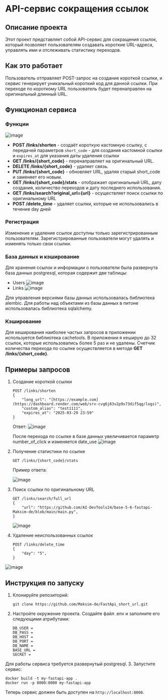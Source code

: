 # API-сервис сокращения ссылок

## Описание проекта

Этот проект представляет собой API-сервис для сокращения ссылок, который позволяет пользователям создавать короткие URL-адреса, управлять ими и отслеживать статистику переходов.

## Как это работает

Пользователь отправляет POST-запрос на создание короткой ссылки, и сервис генерирует уникальный короткий код для данной ссылки. 
При переходе по короткому URL пользователь будет перенаправлен на оригинальный длинный URL. 

## Функционал сервиса

### Функции
![image](https://github.com/user-attachments/assets/7346b1a1-3442-46be-af62-1dcbd5fff7a9)

   - **POST /links/shorten** - создаёт короткую кастомную ссылку, с передачей параметров `short_code` - для создания кастомной ссылки и `expires_at` для указания даты удаления ссылки
   - **GET /links/{short_code}** - перенаправляет на оригинальный URL.
   - **DELETE /links/{short_code}** - удаляет связь.
   - **PUT /links/{short_code}** - обновляет URL, удаляя старый short_code и заменяет его новым.
   - **GET /links/{short_code}/stats** - отображает оригинальный URL, дату создания, количество переходов и дату последнего использования.
   - **GET /links/search?original_url={url}** - осуществляет поиск ссылки по оригинальному URL
   - **POST /delete_time** - удаляет ссылки, которые не использовались в течение day дней

### Регистрация
Изменение и удаление ссылок доступны только зарегистрированным пользователям. Зарегистрированные пользователи могут удалять и изменять только свои ссылки. 

### База данных и кэширование
Для хранения ссылок и информации о пользователи была развернута база данных postgresql, которая содержит две таблицы:
- Users
![image](https://github.com/user-attachments/assets/b3ceabab-80f7-45a2-87d9-42fa250ce410)
- Links
![image](https://github.com/user-attachments/assets/1b1d5fae-f62c-455b-a2e6-e223e4d1edd0)

Для управления версиями базы данных использовалась библиотека alembic. Для работы над объектами из базы данных в питоне использовалась библиотека sqlalchemy.

### Кэширование
Для кеширования наиболее частых запросов в приложении используется библиотека cachetools. В приложении я кеширую до 32 ссылок, которые использовались более 5 раз и не удалены. Счетчик количества перехода по ссылке осуществляется в методе **GET /links/{short_code}**.

## Примеры запросов

1. Создание короткой ссылки
   ```
   POST /links/shorten
   {
       "long_url": "[https://example.com](https://dashboard.render.com/web/srv-cvg6j83v2p9s73dif5qg/logs)",
       "custom_alias": "test1111",
       "expires_at": "2025-03-29 23:59"
   }
   ```
   Ответ:
   ![image](https://github.com/user-attachments/assets/9c88188f-cea0-42ef-b47b-652db01d3a01)

   После перехода по ссылке в базе данных увеличивается параметр number_of_click и изменяется date_use
   ![image](https://github.com/user-attachments/assets/51f93e68-614c-4f09-af24-ccfd18ceb1ed)


2. Получение статистики по ссылке
   ```
   GET /links/{short_code}/stats
   ```
   Пример ответа:
   
   ![image](https://github.com/user-attachments/assets/83389149-8f22-445c-9eef-d807bf8bda3f)


3. Поиск ссылки по оригинальному URL
   ```
   GET /links/search/full_url
   {
       "url": "https://github.com/AI-DevTools24/base-5-6-fastapi-Maksim-de/blob/main/main.py",
   }
   ```
   ![image](https://github.com/user-attachments/assets/65e0f249-99ad-4190-bc0a-e6555e44929b)


4. Удаление неиспользованных ссылок
   ```
   POST /links/delete_time
   {
       "day": "5",
   }
   ```
![image](https://github.com/user-attachments/assets/1d08658f-8a35-4ec6-8130-a1a1cdb964be)

## Инструкция по запуску

1. Клонируйте репозиторий:
   ```
   git clone https://github.com/Maksim-de/FastApi_short_url.git
   ```
   
2. Настройте окружение проекта. Создайте файл .env и заполните его следующими атрибутами:
   ```
   DB_USER = 
   DB_PASS = 
   DB_HOST = 
   DB_PORT = 
   DB_NAME = 
   BASE_URL = 
   SECRET = 
   ```
Для работы сервиса требуется развернутый postgresql. 
3. Запустите сервис:
   ```
   docker build -t my-fastapi-app .
   docker run -p 8000:8000 my-fastapi-app
   ```

Теперь сервис должен быть доступен на `http://localhost:8000`.

